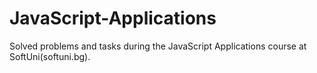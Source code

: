 # JavaScript-Applications
 Solved problems and tasks during the JavaScript Applications course at SoftUni(softuni.bg).

